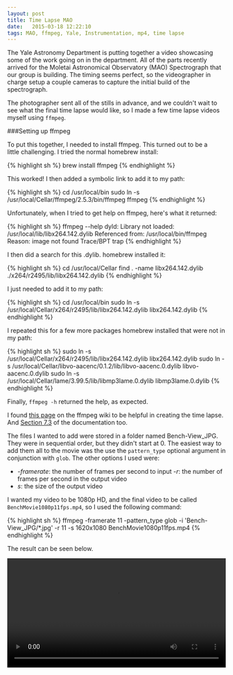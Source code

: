 ```yaml
---
layout: post
title: Time Lapse MAO
date:   2015-03-18 12:22:10
tags: MAO, ffmpeg, Yale, Instrumentation, mp4, time lapse
---
```


The Yale Astronomy Department is putting together a video showcasing some of
the work going on in the department. All of the parts recently arrived for the
Moletai Astronomical Observatory (MAO) Spectrograph that our group is
building. The timing seems perfect, so the videographer in charge setup a
couple cameras to capture the initial build of the spectrograph.

The photographer sent all of the stills in advance, and we couldn't wait to
see what the final time lapse would like, so I made a few time lapse videos
myself using `ffmpeg`.

###Setting up ffmpeg

To put this together, I needed to install ffmpeg. This turned out to be a \
little challenging. I tried the normal homebrew install:

{% highlight sh %}
brew install ffmpeg
{% endhighlight %}

This worked! I then added a symbolic link to add it to my path:

{% highlight sh %}
cd /usr/local/bin
sudo ln -s /usr/local/Cellar/ffmpeg/2.5.3/bin/ffmpeg ffmpeg
{% endhighlight %}

Unfortunately, when I tried to get help on ffmpeg, here's what it
returned:

{% highlight sh %}
ffmpeg --help
dyld: Library not loaded: /usr/local/lib/libx264.142.dylib
  Referenced from: /usr/local/bin/ffmpeg
  Reason: image not found
Trace/BPT trap
{% endhighlight %}

I then did a search for this .dylib. homebrew installed it:

{% highlight sh %}
cd /usr/local/Cellar
find . -name libx264.142.dylib
./x264/r2495/lib/libx264.142.dylib
{% endhighlight %}

I just needed to add it to my path:

{% highlight sh %}
cd /usr/local/bin
sudo ln -s /usr/local/Cellar/x264/r2495/lib/libx264.142.dylib libx264.142.dylib
{% endhighlight %}

I repeated this for a few more packages homebrew installed that were not in my
path:

{% highlight sh %}
sudo ln -s /usr/local/Cellar/x264/r2495/lib/libx264.142.dylib libx264.142.dylib
sudo ln -s /usr/local/Cellar/libvo-aacenc/0.1.2/lib/libvo-aacenc.0.dylib libvo-aacenc.0.dylib
sudo ln -s /usr/local/Cellar/lame/3.99.5/lib/libmp3lame.0.dylib libmp3lame.0.dylib
{% endhighlight %}

Finally, `ffmpeg -h` returned the help, as expected.

I found [this page][ffmpegwiki]
on the ffmpeg wiki to be helpful in creating the time lapse. And
[Section 7.3][ffmpeg] of the documentation too.

The files I wanted to add were stored in a folder named Bench-View_JPG. They
were in sequential order, but they didn't start at 0. The easiest way to add
them all to the movie was the use the `pattern_type` optional argument in
conjunction with `glob`. The other options I used were:

- -*framerate*: the number of frames per second to input
 -*r*: the number of frames per second in the output video
 - *s*: the size of the output video

I wanted my video to be 1080p HD, and the final video to be called
`BenchMovie1080p11fps.mp4`, so I used the following command:

{% highlight sh %}
ffmpeg -framerate 11 -pattern_type glob -i 'Bench-View_JPG/*.jpg' -r 11 -s 1620x1080 BenchMovie1080p11fps.mp4
{% endhighlight %}

The result can be seen below.

<video width="100%" height="auto" controls>
  <source src="/images/BenchMovie1080p11fps.mp4" type="video/mp4">
Your browser does not support the video tag.
</video>


[ffmpegwiki]: https://trac.ffmpeg.org/wiki/Create%20a%20video%20slideshow%20from%20images
[ffmpeg]: https://ffmpeg.org/ffmpeg.html#Video-and-Audio-file-format-conversion
